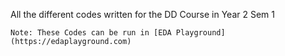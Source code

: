 All the different codes written for the DD Course in Year 2 Sem 1

	Note: These Codes can be run in [EDA Playground](https://edaplayground.com)
